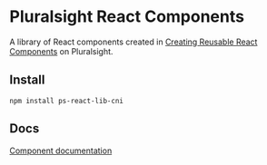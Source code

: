 # Pluralsight React Components

A library of React components created in [Creating Reusable React Components](https://app.pluralsight.com/library/courses/react-creating-reusable-components) on Pluralsight.

## Install
```
npm install ps-react-lib-cni
```

## Docs
[Component documentation](http://cedric25.github.io/ps-react-lib-cni)
